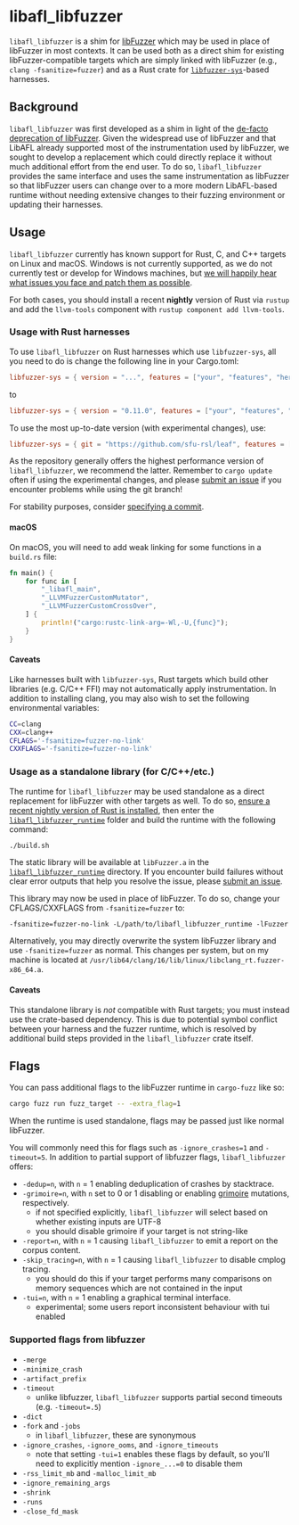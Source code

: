 # libafl_libfuzzer

`libafl_libfuzzer` is a shim for [libFuzzer] which may be used in place of libFuzzer in most contexts.
It can be used both as a direct shim for existing libFuzzer-compatible targets which are simply linked with libFuzzer
(e.g., `clang -fsanitize=fuzzer`) and as a Rust crate for [`libfuzzer-sys`]-based harnesses.

## Background

`libafl_libfuzzer` was first developed as a shim in light of the [de-facto deprecation of libFuzzer].
Given the widespread use of libFuzzer and that LibAFL already supported most of the instrumentation used by libFuzzer,
we sought to develop a replacement which could directly replace it without much additional effort from the end user.
To do so, `libafl_libfuzzer` provides the same interface and uses the same instrumentation as libFuzzer so that
libFuzzer users can change over to a more modern LibAFL-based runtime without needing extensive changes to their
fuzzing environment or updating their harnesses.

## Usage

`libafl_libfuzzer` currently has known support for Rust, C, and C++ targets on Linux and macOS.
Windows is not currently supported, as we do not currently test or develop for Windows machines, but [we will happily
hear what issues you face and patch them as possible](https://github.com/AFLplusplus/LibAFL/issues/1563).

For both cases, you should install a recent **nightly** version of Rust via `rustup` and add the `llvm-tools` component
with `rustup component add llvm-tools`.

### Usage with Rust harnesses

To use `libafl_libfuzzer` on Rust harnesses which use `libfuzzer-sys`, all you need to do is change the following line
in your Cargo.toml:

```toml
libfuzzer-sys = { version = "...", features = ["your", "features", "here"] }
```

to

```toml
libfuzzer-sys = { version = "0.11.0", features = ["your", "features", "here"], package = "libafl_libfuzzer" }
```

To use the most up-to-date version (with experimental changes), use:

```toml
libfuzzer-sys = { git = "https://github.com/sfu-rsl/leaf", features = ["your", "features", "here"], package = "libafl_libfuzzer" }
```

As the repository generally offers the highest performance version of `libafl_libfuzzer`, we recommend the latter.
Remember to `cargo update` often if using the experimental changes, and please [submit an issue]
if you encounter problems while using the git branch!

For stability purposes, consider [specifying a commit](https://doc.rust-lang.org/cargo/reference/specifying-dependencies.html#choice-of-commit).

#### macOS

On macOS, you will need to add weak linking for some functions in a `build.rs` file:

```rust
fn main() {
    for func in [
        "_libafl_main",
        "_LLVMFuzzerCustomMutator",
        "_LLVMFuzzerCustomCrossOver",
    ] {
        println!("cargo:rustc-link-arg=-Wl,-U,{func}");
    }
}
```

#### Caveats

Like harnesses built with `libfuzzer-sys`, Rust targets which build other libraries (e.g. C/C++ FFI) may not
automatically apply instrumentation.
In addition to installing clang, you may also wish to set the following environmental variables:

```bash
CC=clang
CXX=clang++
CFLAGS='-fsanitize=fuzzer-no-link'
CXXFLAGS='-fsanitize=fuzzer-no-link'
```

### Usage as a standalone library (for C/C++/etc.)

The runtime for `libafl_libfuzzer` may be used standalone as a direct replacement for libFuzzer with other targets as
well.
To do so, [ensure a recent nightly version of Rust is installed](https://rustup.rs/), then enter the
[`libafl_libfuzzer_runtime`](../libafl_libfuzzer_runtime) folder and build the runtime with the following command:

```bash
./build.sh
```

The static library will be available at `libFuzzer.a` in the [`libafl_libfuzzer_runtime`](../libafl_libfuzzer_runtime)
directory.
If you encounter build failures without clear error outputs that help you resolve the issue, please [submit an issue].

This library may now be used in place of libFuzzer.
To do so, change your CFLAGS/CXXFLAGS from `-fsanitize=fuzzer` to:

```
-fsanitize=fuzzer-no-link -L/path/to/libafl_libfuzzer_runtime -lFuzzer
```

Alternatively, you may directly overwrite the system libFuzzer library and use `-fsanitize=fuzzer` as normal.
This changes per system, but on my machine is located at `/usr/lib64/clang/16/lib/linux/libclang_rt.fuzzer-x86_64.a`.

#### Caveats

This standalone library is _not_ compatible with Rust targets; you must instead use the crate-based dependency.
This is due to potential symbol conflict between your harness and the fuzzer runtime, which is resolved by additional
build steps provided in the `libafl_libfuzzer` crate itself.

## Flags

You can pass additional flags to the libFuzzer runtime in `cargo-fuzz` like so:

```bash
cargo fuzz run fuzz_target -- -extra_flag=1
```

When the runtime is used standalone, flags may be passed just like normal libFuzzer.

You will commonly need this for flags such as `-ignore_crashes=1` and `-timeout=5`. In addition
to partial support of libfuzzer flags, `libafl_libfuzzer` offers:

- `-dedup=n`, with `n` = 1 enabling deduplication of crashes by stacktrace.
- `-grimoire=n`, with `n` set to 0 or 1 disabling or enabling [grimoire] mutations, respectively.
    - if not specified explicitly, `libafl_libfuzzer` will select based on whether existing inputs are UTF-8
    - you should disable grimoire if your target is not string-like
- `-report=n`, with `n` = 1 causing `libafl_libfuzzer` to emit a report on the corpus content.
- `-skip_tracing=n`, with `n` = 1 causing `libafl_libfuzzer` to disable cmplog tracing.
    - you should do this if your target performs many comparisons on memory sequences which are
      not contained in the input
- `-tui=n`, with `n` = 1 enabling a graphical terminal interface.
    - experimental; some users report inconsistent behaviour with tui enabled

### Supported flags from libfuzzer

- `-merge`
- `-minimize_crash`
- `-artifact_prefix`
- `-timeout`
    - unlike libfuzzer, `libafl_libfuzzer` supports partial second timeouts (e.g. `-timeout=.5`)
- `-dict`
- `-fork` and `-jobs`
    - in `libafl_libfuzzer`, these are synonymous
- `-ignore_crashes`, `-ignore_ooms`, and `-ignore_timeouts`
    - note that setting `-tui=1` enables these flags by default, so you'll need to explicitly mention `-ignore_...=0` to
      disable them
- `-rss_limit_mb` and `-malloc_limit_mb`
- `-ignore_remaining_args`
- `-shrink`
- `-runs`
- `-close_fd_mask`

[libFuzzer]: https://llvm.org/docs/LibFuzzer.html

[`libfuzzer-sys`]: https://docs.rs/libfuzzer-sys/

[de-facto deprecation of libFuzzer]: https://llvm.org/docs/LibFuzzer.html#status

[submit an issue]: https://github.com/AFLplusplus/LibAFL/issues/new/choose

[grimoire]: https://www.usenix.org/conference/usenixsecurity19/presentation/blazytko
